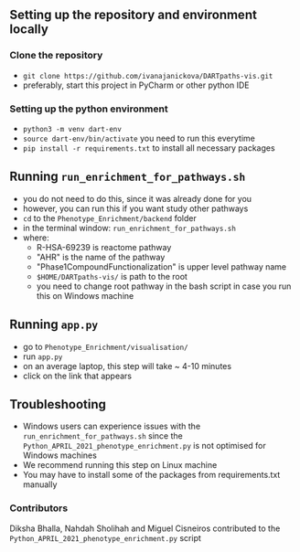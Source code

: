 ## Setting up the repository and environment locally
### Clone the repository
* `git clone https://github.com/ivanajanickova/DARTpaths-vis.git`
* preferably, start this project in PyCharm or other python IDE

### Setting up the python environment
* `python3 -m venv dart-env`
* `source dart-env/bin/activate` you need to run this everytime
* `pip install -r requirements.txt` to install all necessary packages

## Running `run_enrichment_for_pathways.sh`

* you do not need to do this, since it was already done for you
* however, you can run this if you want study other pathways
* `cd` to the `Phenotype_Enrichment/backend` folder
* in the terminal window: `run_enrichment_for_pathways.sh`
* where: 
  * R-HSA-69239 is reactome pathway
  * "AHR" is the name of the pathway
  * "Phase1CompoundFunctionalization" is upper level pathway name
  * `$HOME/DARTpaths-vis/` is path to the root 
  * you need to change root pathway in the bash script in case you run this on Windows machine

## Running `app.py`

* go to `Phenotype_Enrichment/visualisation/`
* run `app.py`
* on an average laptop, this step will take ~ 4-10 minutes
* click on the link that appears


## Troubleshooting
* Windows users can experience issues with the `run_enrichment_for_pathways.sh` since the `Python_APRIL_2021_phenotype_enrichment.py` is not optimised for Windows machines
* We recommend running this step on Linux machine
* You may have to install some of the packages from requirements.txt manually

### Contributors

Diksha Bhalla, Nahdah Sholihah and Miguel Cisneiros contributed to the `Python_APRIL_2021_phenotype_enrichment.py` script
